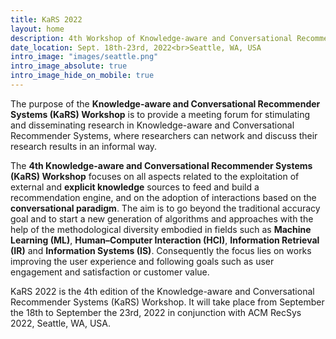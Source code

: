 ```yaml
---
title: KaRS 2022
layout: home
description: 4th Workshop of Knowledge-aware and Conversational Recommender Systems
date_location: Sept. 18th-23rd, 2022<br>Seattle, WA, USA
intro_image: "images/seattle.png"
intro_image_absolute: true
intro_image_hide_on_mobile: true
---
```


The purpose of the **Knowledge-aware and Conversational Recommender Systems (KaRS) Workshop** is to provide a meeting forum for stimulating and disseminating research in Knowledge-aware and Conversational Recommender Systems, where researchers can network and discuss their research results in an informal way.

The **4th Knowledge-aware and Conversational Recommender Systems (KaRS) Workshop** focuses on all aspects related to the exploitation of external and **explicit knowledge** sources to feed and build a recommendation engine, and on the adoption of interactions based on the **conversational paradigm**. The aim is to go beyond the traditional accuracy goal and to start a new generation of algorithms and approaches with the help of the methodological diversity embodied in fields such as **Machine Learning (ML)**, **Human–Computer Interaction (HCI)**, **Information Retrieval (IR)** and **Information Systems (IS)**. Consequently the focus lies on works improving the user experience and following goals such as user engagement and satisfaction or customer value.

KaRS 2022 is the 4th edition of the Knowledge-aware and Conversational Recommender Systems (KaRS) Workshop. It will take place from September the 18th to September the 23rd, 2022 in conjunction with ACM RecSys 2022, Seattle, WA, USA.
